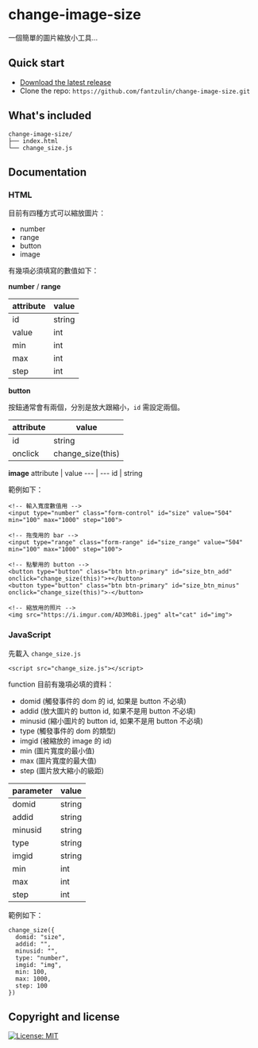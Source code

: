 # change-image-size

一個簡單的圖片縮放小工具...

##  Quick start

* [Download the latest release](https://github.com/fantzulin/change-image-size/archive/refs/heads/master.zip)
* Clone the repo: `https://github.com/fantzulin/change-image-size.git`

##  What's included

```
change-image-size/
├── index.html
└── change_size.js
```

## Documentation

### HTML
目前有四種方式可以縮放圖片：
* number
* range
* button
* image

有幾項必須填寫的數值如下：

**number** / **range**

attribute | value
--- | ---
id | string
value | int
min | int
max | int
step | int

**button**

按鈕通常會有兩個，分別是放大跟縮小，`id` 需設定兩個。

attribute | value
--- | ---
id | string
onclick | change_size(this)

**image**
attribute | value
--- | ---
id | string

範例如下：

```
<!-- 輸入寬度數值用 -->
<input type="number" class="form-control" id="size" value="504" min="100" max="1000" step="100">

<!-- 拖曳用的 bar -->
<input type="range" class="form-range" id="size_range" value="504" min="100" max="1000" step="100">

<!-- 點擊用的 button -->
<button type="button" class="btn btn-primary" id="size_btn_add" onclick="change_size(this)">+</button>
<button type="button" class="btn btn-primary" id="size_btn_minus" onclick="change_size(this)">-</button>

<!-- 縮放用的照片 -->
<img src="https://i.imgur.com/AD3MbBi.jpeg" alt="cat" id="img">
```

### JavaScript
先載入 `change_size.js`

```
<script src="change_size.js"></script>
```

function 目前有幾項必填的資料：
* domid (觸發事件的 dom 的 id, 如果是 button 不必填)
* addid (放大圖片的 button id, 如果不是用 button 不必填)
* minusid (縮小圖片的 button id, 如果不是用 button 不必填)
* type (觸發事件的 dom 的類型)
* imgid (被縮放的 image 的 id)
* min (圖片寬度的最小值)
* max (圖片寬度的最大值)
* step (圖片放大縮小的級距)

parameter | value
--- | ---
domid | string
addid | string
minusid | string
type | string
imgid | string
min | int
max | int
step | int

範例如下：

```
change_size({
  domid: "size",
  addid: "",
  minusid: "",
  type: "number",
  imgid: "img",
  min: 100,
  max: 1000,
  step: 100
})
```

## Copyright and license
[![License: MIT](https://img.shields.io/badge/License-MIT-yellow.svg)](/LICENSE)
